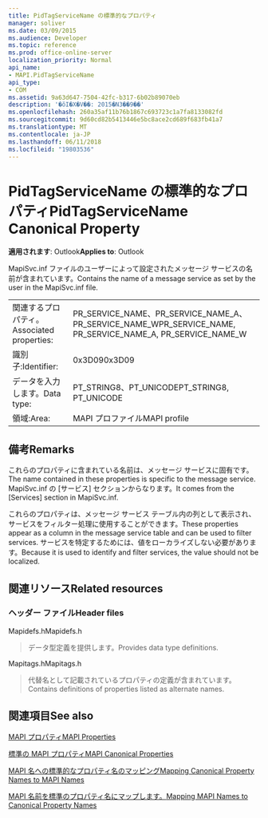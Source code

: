 ```yaml
---
title: PidTagServiceName の標準的なプロパティ
manager: soliver
ms.date: 03/09/2015
ms.audience: Developer
ms.topic: reference
ms.prod: office-online-server
localization_priority: Normal
api_name:
- MAPI.PidTagServiceName
api_type:
- COM
ms.assetid: 9a63d647-7504-42fc-b317-6b02b89070eb
description: '�ŏI�X�V��: 2015�N3��9��'
ms.openlocfilehash: 260a35af11b76b1867c693723c1a7fa8133082fd
ms.sourcegitcommit: 9d60cd82b5413446e5bc8ace2cd689f683fb41a7
ms.translationtype: MT
ms.contentlocale: ja-JP
ms.lasthandoff: 06/11/2018
ms.locfileid: "19803536"
---
```

# <a name="pidtagservicename-canonical-property"></a><span data-ttu-id="dc45f-103">PidTagServiceName の標準的なプロパティ</span><span class="sxs-lookup"><span data-stu-id="dc45f-103">PidTagServiceName Canonical Property</span></span>

  
  
<span data-ttu-id="dc45f-104">**適用されます**: Outlook</span><span class="sxs-lookup"><span data-stu-id="dc45f-104">**Applies to**: Outlook</span></span> 
  
<span data-ttu-id="dc45f-105">MapiSvc.inf ファイルのユーザーによって設定されたメッセージ サービスの名前が含まれています。</span><span class="sxs-lookup"><span data-stu-id="dc45f-105">Contains the name of a message service as set by the user in the MapiSvc.inf file.</span></span>
  
|||
|:-----|:-----|
|<span data-ttu-id="dc45f-106">関連するプロパティ。</span><span class="sxs-lookup"><span data-stu-id="dc45f-106">Associated properties:</span></span>  <br/> |<span data-ttu-id="dc45f-107">PR_SERVICE_NAME、PR_SERVICE_NAME_A、PR_SERVICE_NAME_W</span><span class="sxs-lookup"><span data-stu-id="dc45f-107">PR_SERVICE_NAME, PR_SERVICE_NAME_A, PR_SERVICE_NAME_W</span></span>  <br/> |
|<span data-ttu-id="dc45f-108">識別子:</span><span class="sxs-lookup"><span data-stu-id="dc45f-108">Identifier:</span></span>  <br/> |<span data-ttu-id="dc45f-109">0x3D09</span><span class="sxs-lookup"><span data-stu-id="dc45f-109">0x3D09</span></span>  <br/> |
|<span data-ttu-id="dc45f-110">データを入力します。</span><span class="sxs-lookup"><span data-stu-id="dc45f-110">Data type:</span></span>  <br/> |<span data-ttu-id="dc45f-111">PT_STRING8、PT_UNICODE</span><span class="sxs-lookup"><span data-stu-id="dc45f-111">PT_STRING8, PT_UNICODE</span></span>  <br/> |
|<span data-ttu-id="dc45f-112">領域:</span><span class="sxs-lookup"><span data-stu-id="dc45f-112">Area:</span></span>  <br/> |<span data-ttu-id="dc45f-113">MAPI プロファイル</span><span class="sxs-lookup"><span data-stu-id="dc45f-113">MAPI profile</span></span>  <br/> |
   
## <a name="remarks"></a><span data-ttu-id="dc45f-114">備考</span><span class="sxs-lookup"><span data-stu-id="dc45f-114">Remarks</span></span>

<span data-ttu-id="dc45f-115">これらのプロパティに含まれている名前は、メッセージ サービスに固有です。</span><span class="sxs-lookup"><span data-stu-id="dc45f-115">The name contained in these properties is specific to the message service.</span></span> <span data-ttu-id="dc45f-116">MapiSvc.inf の [サービス] セクションからなります。</span><span class="sxs-lookup"><span data-stu-id="dc45f-116">It comes from the [Services] section in MapiSvc.inf.</span></span>
  
<span data-ttu-id="dc45f-117">これらのプロパティは、メッセージ サービス テーブル内の列として表示され、サービスをフィルター処理に使用することができます。</span><span class="sxs-lookup"><span data-stu-id="dc45f-117">These properties appear as a column in the message service table and can be used to filter services.</span></span> <span data-ttu-id="dc45f-118">サービスを特定するためには、値をローカライズしない必要があります。</span><span class="sxs-lookup"><span data-stu-id="dc45f-118">Because it is used to identify and filter services, the value should not be localized.</span></span>
  
## <a name="related-resources"></a><span data-ttu-id="dc45f-119">関連リソース</span><span class="sxs-lookup"><span data-stu-id="dc45f-119">Related resources</span></span>

### <a name="header-files"></a><span data-ttu-id="dc45f-120">ヘッダー ファイル</span><span class="sxs-lookup"><span data-stu-id="dc45f-120">Header files</span></span>

<span data-ttu-id="dc45f-121">Mapidefs.h</span><span class="sxs-lookup"><span data-stu-id="dc45f-121">Mapidefs.h</span></span>
  
> <span data-ttu-id="dc45f-122">データ型定義を提供します。</span><span class="sxs-lookup"><span data-stu-id="dc45f-122">Provides data type definitions.</span></span>
    
<span data-ttu-id="dc45f-123">Mapitags.h</span><span class="sxs-lookup"><span data-stu-id="dc45f-123">Mapitags.h</span></span>
  
> <span data-ttu-id="dc45f-124">代替名として記載されているプロパティの定義が含まれています。</span><span class="sxs-lookup"><span data-stu-id="dc45f-124">Contains definitions of properties listed as alternate names.</span></span>
    
## <a name="see-also"></a><span data-ttu-id="dc45f-125">関連項目</span><span class="sxs-lookup"><span data-stu-id="dc45f-125">See also</span></span>



[<span data-ttu-id="dc45f-126">MAPI プロパティ</span><span class="sxs-lookup"><span data-stu-id="dc45f-126">MAPI Properties</span></span>](mapi-properties.md)
  
[<span data-ttu-id="dc45f-127">標準の MAPI プロパティ</span><span class="sxs-lookup"><span data-stu-id="dc45f-127">MAPI Canonical Properties</span></span>](mapi-canonical-properties.md)
  
[<span data-ttu-id="dc45f-128">MAPI 名への標準的なプロパティ名のマッピング</span><span class="sxs-lookup"><span data-stu-id="dc45f-128">Mapping Canonical Property Names to MAPI Names</span></span>](mapping-canonical-property-names-to-mapi-names.md)
  
[<span data-ttu-id="dc45f-129">MAPI 名前を標準のプロパティ名にマップします。</span><span class="sxs-lookup"><span data-stu-id="dc45f-129">Mapping MAPI Names to Canonical Property Names</span></span>](mapping-mapi-names-to-canonical-property-names.md)


